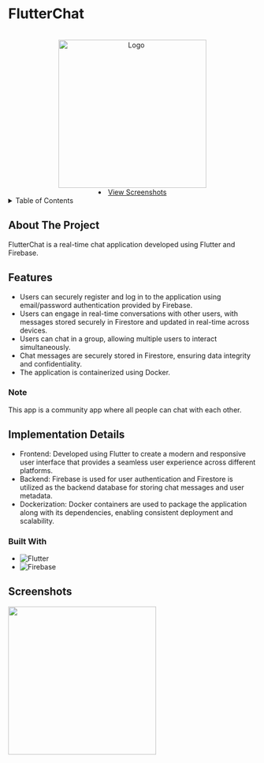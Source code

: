 <!-- PROJECT LOGO -->
# FlutterChat
<br />
<div align="center">
  <a href="https://github.com/DhruvGandhi31/FlutterChat">
    <img src="![chat](https://github.com/DhruvGandhi31/FlutterChat/assets/96539582/c2da8754-caa4-45ac-98d2-d83aeb666d27)
" alt="Logo" width="300" height="300">
  </a>
 
  <li>
      <a href="#Demo">View Screenshots</a>
      </li>
    

<!-- <h3 align="center">SmartCart</h3> -->

  <!-- <p align="center">
    project_description
    <br />
    
  </p> -->
</div>



<!-- TABLE OF CONTENTS -->
<details>
  <summary>Table of Contents</summary>
  <ol>
    <li>
      <a href="#about-the-project">About The Project</a>
      <ul>
        <li><a href="#Features">Features</a></li>
      </ul>
      <ul>
        <li><a href="#built-with">Built With</a></li>
      </ul>
    </li>
    <li>
      <a href="#Screenshots">Screenshots</a>
      </li>
  </ol>
</details>



<!-- ABOUT THE PROJECT -->
## About The Project
FlutterChat is a real-time chat application developed using Flutter and Firebase. 

## Features

- Users can securely register and log in to the application using email/password authentication provided by Firebase.
- Users can engage in real-time conversations with other users, with messages stored securely in Firestore and updated in real-time across devices.
- Users can chat in a group, allowing multiple users to interact simultaneously.
- Chat messages are securely stored in Firestore, ensuring data integrity and confidentiality.
- The application is containerized using Docker.

### Note
This app is a community app where all people can chat with each other.

## Implementation Details

- Frontend: Developed using Flutter to create a modern and responsive user interface that provides a seamless user experience across different platforms.
- Backend: Firebase is used for user authentication and Firestore is utilized as the backend database for storing chat messages and user metadata.
- Dockerization: Docker containers are used to package the application along with its dependencies, enabling consistent deployment and scalability.




### Built With
* ![Flutter](https://img.shields.io/badge/Flutter-%2302569B.svg?style=for-the-badge&logo=Flutter&logoColor=white)
* ![Firebase](https://img.shields.io/badge/firebase-a08021?style=for-the-badge&logo=firebase&logoColor=ffcd34)


## Screenshots
<img src="outputs/img1" width=300px>
